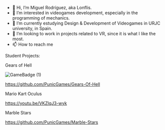 - 👋 Hi, I’m Miguel Rodríguez, aka Lonflis.
- 👀 I’m interested in videogames development, especially in the programming of mechanics.
- 🌱 I’m currently estudying Design & Development of Videogames in URJC university, in Spain.
- 💞️ I’m looking to work in projects related to VR, since it is what I like the most.
- 📫 How to reach me 

Student Projects:

Gears of Hell

![GameBadge (1)](https://user-images.githubusercontent.com/59484310/211792947-7d65f6ca-c426-4b83-be33-c4127a49d5f6.jpg)

https://github.com/PunicGames/Gears-Of-Hell

Mario Kart Oculus

https://youtu.be/VKZlqJ3-wyk

Marble Stars

https://github.com/PunicGames/Marble-Stars

<!---
Lonflis/Lonflis is a ✨ special ✨ repository because its `README.md` (this file) appears on your GitHub profile.
You can click the Preview link to take a look at your changes.
--->
